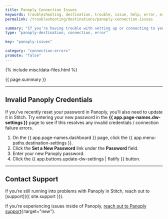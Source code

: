 ```yaml
---
title: Panoply Connection Issues
keywords: troubleshooting, destination, trouble, issue, help, error, errors, panoply
permalink: /troubleshooting/destinations/panoply-connection-issues

summary: "If you’re having trouble with setting up or connecting to your Panoply data warehouse in Stitch, try these troubleshooting steps before reaching out to support."
type: "panoply-destination, connection, error"

key: "panoply-issues"

category: "connection-errors"
promote: "false"
---
```

{% include misc/data-files.html %}

{{ page.summary }}

---

## Invalid Panoply Credentials

If you’ve recently reset your password in Panoply, you’ll also need to update it in Stitch. Try entering your new password in the **{{ app.page-names.dw-settings }}** page to see if this resolves any invalid credentials / connection failure errors.

1. On the {{ app.page-names.dashboard }} page, click the {{ app.menu-paths.destination-settings }}.
2. Click the **Set a New Password** link under the **Password** field.
3. Enter your new Panoply password.
4. Click the {{ app.buttons.update-dw-settings | flatify }} button.

---

## Contact Support

If you’re still running into problems with Panoply in Stitch, reach out to [support]({{ site.support }}).

If you’re experiencing issues inside of Panoply, [reach out to Panoply support](https://panoply.io){:target="new"}.